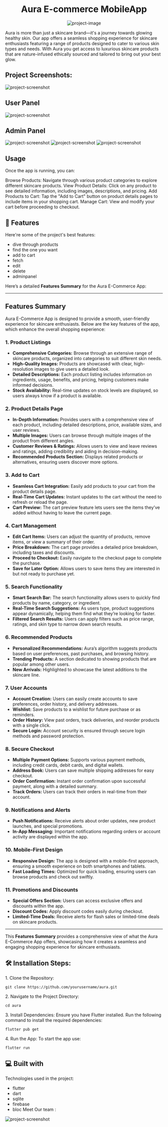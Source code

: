 <h1 align="center" id="title">Aura E-commerce MobileApp</h1>

<p align="center"><img src="https://github.com/mernaatef28/aura/blob/main/assets/presentslides/1.png?raw=true" alt="project-image"></p>

<p id="description">Aura is more than just a skincare brand—it's a journey towards glowing healthy skin. Our app offers a seamless shopping experience for skincare enthusiasts featuring a range of products designed to cater to various skin types and needs. With Aura you get access to luxurious skincare products that are nature-infused ethically sourced and tailored to bring out your best glow. </p>

<h2>Project Screenshots:</h2>

<img src="https://github.com/mernaatef28/aura/blob/main/assets/presentslides/2.png?raw=true" alt="project-screenshot" width="/" height="/">

## **User Panel**
 
<img src="https://github.com/mernaatef28/aura/blob/main/assets/presentslides/5.png?raw=true" alt="project-screenshot" width="i" height="/">


## **Admin Panel**
 
<img src="https://github.com/mernaatef28/aura/blob/main/assets/presentslides/5.png?raw=true" alt="project-screenshot" width="i" height="/">

<img src="https://github.com/mernaatef28/aura/blob/main/assets/presentslides/4.png?raw=true" alt="project-screenshot" width="/" height="/">

<img src="https://github.com/mernaatef28/aura/blob/main/assets/presentslides/3.png?raw=true" alt="project-screenshot" width="/" height="/">

  ## **Usage** 

Once the app is running, you can:

Browse Products: Navigate through various product categories to explore different skincare products.
View Product Details: Click on any product to see detailed information, including images, descriptions, and pricing.
Add Products to Cart: Tap the "Add to Cart" button on product details pages to include items in your shopping cart.
Manage Cart: View and modify your cart before proceeding to checkout.
  
<h2>🧐 Features</h2>

Here're some of the project's best features:

*   dive through products
*   find the one you want
*   add to cart
*   fetch
*   edit
*   delete
*   adminpanel

Here’s a detailed **Features Summary** for the Aura E-Commerce App:

---

## **Features Summary**

Aura E-Commerce App is designed to provide a smooth, user-friendly experience for skincare enthusiasts. Below are the key features of the app, which enhance the overall shopping experience:

### **1. Product Listings**
- **Comprehensive Categories:** Browse through an extensive range of skincare products, organized into categories to suit different skin needs.
- **High-Quality Images:** Products are showcased with clear, high-resolution images to give users a detailed look.
- **Detailed Descriptions:** Each product listing includes information on ingredients, usage, benefits, and pricing, helping customers make informed decisions.
- **Stock Availability:** Real-time updates on stock levels are displayed, so users always know if a product is available.

### **2. Product Details Page**
- **In-Depth Information:** Provides users with a comprehensive view of each product, including detailed descriptions, price, available sizes, and user reviews.
- **Multiple Images:** Users can browse through multiple images of the product from different angles.
- **Customer Reviews & Ratings:** Allows users to view and leave reviews and ratings, adding credibility and aiding in decision-making.
- **Recommended Products Section:** Displays related products or alternatives, ensuring users discover more options.

### **3. Add to Cart**
- **Seamless Cart Integration:** Easily add products to your cart from the product details page.
- **Real-Time Cart Updates:** Instant updates to the cart without the need to refresh or reload the page.
- **Cart Preview:** The cart preview feature lets users see the items they’ve added without having to leave the current page.

### **4. Cart Management**
- **Edit Cart Items:** Users can adjust the quantity of products, remove items, or view a summary of their order.
- **Price Breakdown:** The cart page provides a detailed price breakdown, including taxes and discounts.
- **Proceed to Checkout:** Easily navigate to the checkout page to complete the purchase.
- **Save for Later Option:** Allows users to save items they are interested in but not ready to purchase yet.

### **5. Search Functionality**
- **Smart Search Bar:** The search functionality allows users to quickly find products by name, category, or ingredient.
- **Real-Time Search Suggestions:** As users type, product suggestions appear dynamically, helping them find what they’re looking for faster.
- **Filtered Search Results:** Users can apply filters such as price range, ratings, and skin type to narrow down search results.

### **6. Recommended Products**
- **Personalized Recommendations:** Aura’s algorithm suggests products based on user preferences, past purchases, and browsing history.
- **Trending Products:** A section dedicated to showing products that are popular among other users.
- **New Arrivals:** Highlighted to showcase the latest additions to the skincare line.

### **7. User Accounts**
- **Account Creation:** Users can easily create accounts to save preferences, order history, and delivery addresses.
- **Wishlist:** Save products to a wishlist for future purchase or as reminders.
- **Order History:** View past orders, track deliveries, and reorder products with a single click.
- **Secure Login:** Account security is ensured through secure login methods and password protection.

### **8. Secure Checkout**
- **Multiple Payment Options:** Supports various payment methods, including credit cards, debit cards, and digital wallets.
- **Address Book:** Users can save multiple shipping addresses for easy checkout.
- **Order Confirmation:** Instant order confirmation upon successful payment, along with a detailed summary.
- **Track Orders:** Users can track their orders in real-time from their account.

### **9. Notifications and Alerts**
- **Push Notifications:** Receive alerts about order updates, new product launches, and special promotions.
- **In-App Messaging:** Important notifications regarding orders or account activity are displayed within the app.
  
### **10. Mobile-First Design**
- **Responsive Design:** The app is designed with a mobile-first approach, ensuring a smooth experience on both smartphones and tablets.
- **Fast Loading Times:** Optimized for quick loading, ensuring users can browse products and check out swiftly.
  
### **11. Promotions and Discounts**
- **Special Offers Section:** Users can access exclusive offers and discounts within the app.
- **Discount Codes:** Apply discount codes easily during checkout.
- **Limited-Time Deals:** Receive alerts for flash sales or limited-time deals on skincare products.

---

This **Features Summary** provides a comprehensive view of what the Aura E-Commerce App offers, showcasing how it creates a seamless and engaging shopping experience for skincare enthusiasts.
<h2>🛠️ Installation Steps:</h2>

<p>1. Clone the Repository:</p>

```
git clone https://github.com/yourusername/aura.git
```

<p>2. Navigate to the Project Directory:</p>

```
cd aura
```

<p>3. Install Dependencies: Ensure you have Flutter installed. Run the following command to install the required dependencies:</p>

```
flutter pub get
```

<p>4. Run the App: To start the app use:</p>

```
flutter run
```

  
  
<h2>💻 Built with</h2>

Technologies used in the project:

*   flutter
*   dart
*   sqlite
*   firebase
*   bloc
Meet Our team : 
<img src="https://github.com/mernaatef28/aura/blob/main/assets/presentslides/10.png?raw=true" alt="project-screenshot" width="/" height="/">

